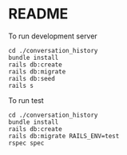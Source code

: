 # README

To run development server

```
cd ./conversation_history
bundle install
rails db:create
rails db:migrate
rails db:seed
rails s
```

To run test

```
cd ./conversation_history
bundle install
rails db:create 
rails db:migrate RAILS_ENV=test
rspec spec
```
